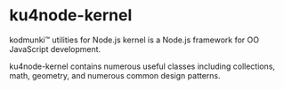 ku4node-kernel
==============

kodmunki™ utilities for Node.js kernel is a Node.js framework for OO JavaScript development.

ku4node-kernel contains numerous useful classes including collections, math, geometry, and numerous common
design patterns.
